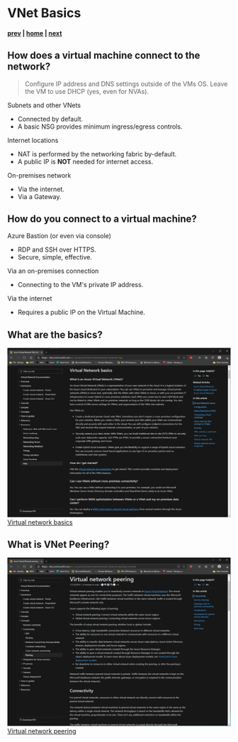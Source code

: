 # VNet Basics

#### [prev](./concepts.md) | [home](./welcome.md)  | [next](./topology.md)

## How does a virtual machine connect to the network?

> Configure IP address and DNS settings outside of the VMs OS. Leave the VM to use DHCP (yes, even for NVAs).

Subnets and other VNets
- Connected by default.
- A basic NSG provides minimum ingress/egress controls.

Internet locations
- NAT is performed by the networking fabric by-default.
- A public IP is **NOT** needed for internet access.

On-premises network
- Via the internet.
- Via a Gateway.

## How do you connect to a virtual machine?

Azure Bastion (or even via console)
- RDP and SSH over HTTPS.
- Secure, simple, effective.

Via an on-premises connection
- Connecting to the VM's private IP address.

Via the internet
- Requires a public IP on the Virtual Machine.

## What are the basics?
![VNet Reference](/png/basics.png)
[Virtual network basics](https://docs.microsoft.com/en-us/azure/virtual-network/virtual-networks-faq)

## What is VNet Peering?
![Peering Reference](/png/peering.png)
[Virtual network peering](https://docs.microsoft.com/en-us/azure/virtual-network/virtual-network-peering-overview)

